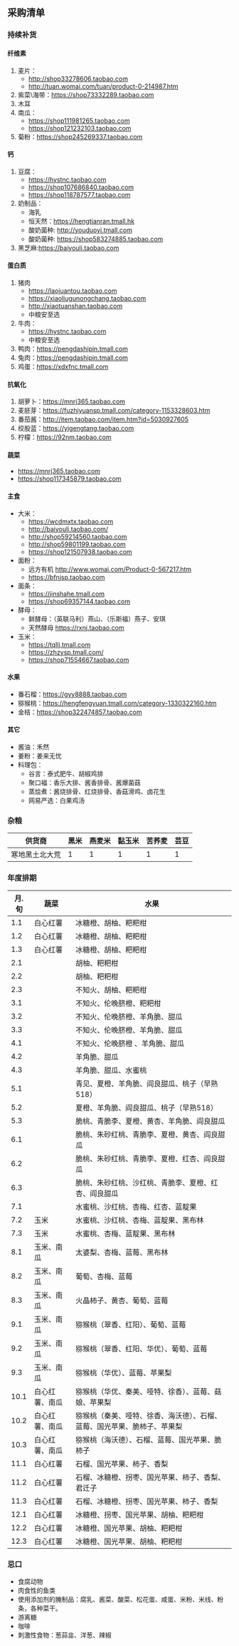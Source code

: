 ## 采购清单

### 持续补货

#### 纤维素

1. 麦片：
   * http://shop33278606.taobao.com
   * http://tuan.womai.com/tuan/product-0-214987.htm
2. 紫菜\海带：https://shop73332289.taobao.com
3. 木耳
4. 南瓜：
   * https://shop111981265.taobao.com
   * https://shop121232103.taobao.com
5. 菊粉：https://shop245269337.taobao.com

#### 钙

1. 豆腐：
   * https://hystnc.taobao.com
   * https://shop107686840.taobao.com
   * https://shop118787577.taobao.com
2. 奶制品：
   * 海乳
   * 恒天然：https://hengtianran.tmall.hk
   * 酸奶菌种: http://youduoyi.tmall.com
   * 酸奶菌种: https://shop583274885.taobao.com
3. 黑芝麻:https://baiyouli.taobao.com

#### 蛋白质

1. 猪肉
   * https://laojuantou.taobao.com
   * https://xiaoliugunongchang.taobao.com
   * http://xiaotuanshan.taobao.com
   * 中粮安至选
2. 牛肉：
   * https://hystnc.taobao.com
   * 中粮安至选
3. 鸭肉：https://pengdashipin.tmall.com
4. 兔肉：https://pengdashipin.tmall.com
5. 鸡蛋：https://xdxfnc.tmall.com

#### 抗氧化

1. 胡萝卜：https://mnrj365.taobao.com
2. 麦胚芽：https://fuzhiyuansp.tmall.com/category-1153328603.htm
3. 番茄酱：http://item.taobao.com/item.htm?id=5030927605
4. 绞股蓝：https://yigengtang.taobao.com
5. 柠檬：https://92nm.taobao.com

#### 蔬菜

* https://mnrj365.taobao.com
* https://shop117345879.taobao.com

#### 主食

* 大米：
  * https://wcdmxtx.taobao.com
  * http://baiyouli.taobao.com/
  * http://shop59214560.taobao.com
  * http://shop59801199.taobao.com
  * https://shop121507938.taobao.com
* 面粉：
  * 远方有机 http://www.womai.com/Product-0-567217.htm
  * https://bfnjsp.taobao.com
* 面条：
  * https://jinshahe.tmall.com
  * https://shop69357144.taobao.com
* 酵母：
  * 鲜酵母：（英联马利）燕山、（乐斯福）燕子、安琪
  * 天然酵母 https://rxnj.taobao.com
* 玉米：
  * https://tqllj.tmall.com
  * https://zhzysp.tmall.com/
  * https://shop71554667.taobao.com

#### 水果

* 番石榴：https://gyy8888.taobao.com
* 猕猴桃：https://hengfengyuan.tmall.com/category-1330322160.htm
* 金桔：https://shop322474857.taobao.com

#### 其它

* 酱油：禾然
* 姜粉：姜来无忧
* 料理包：
  * 谷言：泰式肥牛、胡椒鸡排
  * 聚口福：香乐大排、酱香排骨、酱爆菌菇
  * 蒸烩煮：酱烧排骨、红烧排骨、香菇滑鸡、卤花生
  * 网易严选：白果鸡汤

### 杂粮

| 供货商     | 黑米  | 燕麦米 | 黏玉米 | 苦荞麦 | 芸豆  |
| ------- | --- | --- | --- | --- | --- |
| 寒地黑土北大荒 | 1   | 1   | 1   | 1   | 1   |

### 年度排期

| 月.旬  | 蔬菜      | 水果                                   |
| ---- | ------- | ------------------------------------ |
| 1.1  | 白心红薯    | 冰糖橙、胡柚、粑粑柑                           |
| 1.2  | 白心红薯    | 冰糖橙、胡柚、粑粑柑                           |
| 1.3  | 白心红薯    | 冰糖橙、胡柚、粑粑柑                           |
| 2.1  |         | 胡柚、粑粑柑                               |
| 2.2  |         | 胡柚、粑粑柑                               |
| 2.3  |         | 不知火、胡柚、粑粑柑                           |
| 3.1  |         | 不知火、伦晚脐橙、粑粑柑                         |
| 3.2  |         | 不知火、伦晚脐橙、羊角脆、甜瓜                      |
| 3.3  |         | 不知火、伦晚脐橙、羊角脆、甜瓜                      |
| 4.1  |         | 不知火、伦晚脐橙 、羊角脆、甜瓜                     |
| 4.2  |         | 羊角脆、甜瓜                               |
| 4.3  |         | 羊角脆、甜瓜、水蜜桃                           |
| 5.1  |         | 青见、夏橙、羊角脆、阎良甜瓜、桃子（早熟518）             |
| 5.2  |         | 夏橙、羊角脆、阎良甜瓜、桃子（早熟518）                |
| 5.3  |         | 脆桃、青脆李、夏橙、黄杏、羊角脆、阎良甜瓜                |
| 6.1  |         | 脆桃、朱砂红桃、青脆李、夏橙、黄杏、阎良甜瓜               |
| 6.2  |         | 脆桃、朱砂红桃、青脆李、夏橙、红杏、阎良甜瓜               |
| 6.3  |         | 脆桃、朱砂红桃、沙红桃、青脆李、夏橙、红杏、阎良甜瓜           |
| 7.1  |         | 水蜜桃、沙红桃、杏梅、红杏、蓝靛果                    |
| 7.2  | 玉米      | 水蜜桃、沙红桃、杏梅、蓝靛果、黑布林                   |
| 7.3  | 玉米      | 水蜜桃、杏梅、蓝靛果、黑布林                       |
| 8.1  | 玉米、南瓜   | 太婆梨、杏梅、蓝莓、黑布林                        |
| 8.2  | 玉米、南瓜   | 葡萄、杏梅、蓝莓                             |
| 8.3  | 玉米、南瓜   | 火晶柿子、黄杏、葡萄、蓝莓                        |
| 9.1  | 玉米、南瓜   | 猕猴桃（翠香、红阳）、葡萄、蓝莓                     |
| 9.2  | 玉米、南瓜   | 猕猴桃（翠香、红阳、华优）、葡萄、蓝莓         |
| 9.3  | 玉米、南瓜   | 猕猴桃（华优）、蓝莓、苹果梨              |
| 10.1 | 白心红薯、南瓜 | 猕猴桃（华优、秦美、哑特、徐香）、蓝莓、菇娘、苹果梨           |
| 10.2 | 白心红薯、南瓜 | 猕猴桃（秦美、哑特、徐香、海沃德）、石榴、蓝莓、国光苹果、脆柿子、苹果梨 |
| 10.3 | 白心红薯、南瓜 | 猕猴桃（海沃德）、石榴、蓝莓、国光苹果、脆柿子              |
| 11.1 | 白心红薯    | 石榴、国光苹果、柿子、香梨                        |
| 11.2 | 白心红薯    | 石榴、冰糖橙、拐枣、国光苹果、柿子、香梨、君迁子             |
| 11.3 | 白心红薯    | 石榴、冰糖橙、拐枣、国光苹果、柿子、香梨                 |
| 12.1 | 白心红薯    | 冰糖橙、拐枣、国光苹果、胡柚、粑粑柑                   |
| 12.2 | 白心红薯    | 冰糖橙、国光苹果、胡柚、粑粑柑                      |
| 12.3 | 白心红薯    | 冰糖橙、国光苹果、胡柚、粑粑柑                      |

### 忌口

* 食腐动物
* 肉食性的鱼类
* 使用添加剂的腌制品：腐乳、酱菜、酸菜、松花蛋、咸蛋、米粉、米线、粉条，各种菜干。
* 游离糖
* 咖啡
* 刺激性食物：葱蒜韭、洋葱、辣椒
